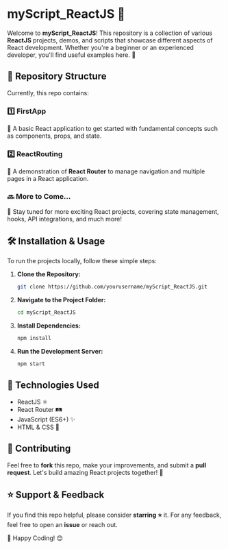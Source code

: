 # myScript_ReactJS 🚀

Welcome to **myScript_ReactJS**! This repository is a collection of various **ReactJS** projects, demos, and scripts that showcase different aspects of React development. Whether you're a beginner or an experienced developer, you'll find useful examples here. 🌟

## 📁 Repository Structure

Currently, this repo contains:

### 1️⃣ FirstApp
🔹 A basic React application to get started with fundamental concepts such as components, props, and state.

### 2️⃣ ReactRouting
🔹 A demonstration of **React Router** to manage navigation and multiple pages in a React application.

### 🔜 More to Come...
🚀 Stay tuned for more exciting React projects, covering state management, hooks, API integrations, and much more!

## 🛠️ Installation & Usage
To run the projects locally, follow these simple steps:

1. **Clone the Repository:**
   ```sh
   git clone https://github.com/yourusername/myScript_ReactJS.git
   ```
2. **Navigate to the Project Folder:**
   ```sh
   cd myScript_ReactJS
   ```
3. **Install Dependencies:**
   ```sh
   npm install
   ```
4. **Run the Development Server:**
   ```sh
   npm start
   ```

## 🚀 Technologies Used
- ReactJS ⚛️
- React Router 🛤️
- JavaScript (ES6+) ✨
- HTML & CSS 🎨

## 🤝 Contributing
Feel free to **fork** this repo, make your improvements, and submit a **pull request**. Let's build amazing React projects together! 🚀

## ⭐ Support & Feedback
If you find this repo helpful, please consider **starring ⭐** it. For any feedback, feel free to open an **issue** or reach out.

📌 Happy Coding! 😊
